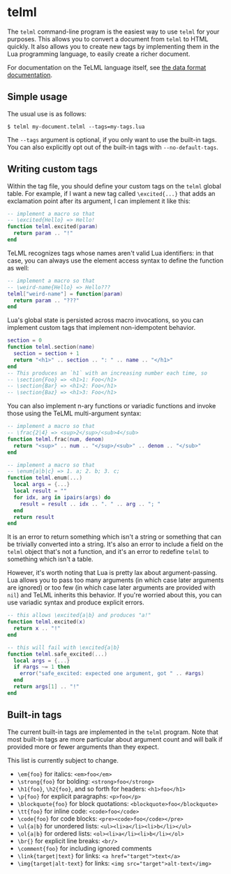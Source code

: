 # telml

The `telml` command-line program is the easiest way to use `telml` for your purposes. This allows you to convert a document from `telml` to HTML quickly. It also allows you to create new tags by implementing them in the Lua programming language, to easily create a richer document.

For documentation on the TeLML language itself, see [the data format documentation](https://github.com/aisamanra/telml/blob/master/telml/README.md).

## Simple usage

The usual use is as follows:

```
$ telml my-document.telml --tags=my-tags.lua
```

The `--tags` argument is optional, if you only want to use the built-in tags. You can also explicitly opt out of the built-in tags with `--no-default-tags`.

## Writing custom tags

Within the tag file, you should define your custom tags on the `telml` global table. For example, if I want a new tag called `\excited{...}` that adds an exclamation point after its argument, I can implement it like this:

```lua
-- implement a macro so that
-- \excited{Hello} => Hello!
function telml.excited(param)
  return param .. "!"
end
```

TeLML recognizes tags whose names aren't valid Lua identifiers: in that case, you can always use the element access syntax to define the function as well:

```lua
-- implement a macro so that
-- \weird-name{Hello} => Hello???
telml["weird-name"] = function(param)
  return param .. "???"
end
```

Lua's global state is persisted across macro invocations, so you can implement custom tags that implement non-idempotent behavior.

```lua
section = 0
function telml.section(name)
  section = section + 1
  return "<h1>" .. section .. ": " .. name .. "</h1>"
end
-- This produces an `h1` with an increasing number each time, so
-- \section{Foo} => <h1>1: Foo</h1>
-- \section{Bar} => <h1>2: Foo</h1>
-- \section{Baz} => <h1>3: Foo</h1>
```

You can also implement n-ary functions or variadic functions and invoke those using the TeLML multi-argument syntax:

```lua
-- implement a macro so that
-- \frac{2|4} => <sup>2</sup>/<sub>4</sub>
function telml.frac(num, denom)
  return "<sup>" .. num .. "</sup>/<sub>" .. denom .. "</sub>"
end

-- implement a macro so that
-- \enum{a|b|c} => 1. a; 2. b; 3. c;
function telml.enum(...)
  local args = {...}
  local result = ""
  for idx, arg in ipairs(args) do
    result = result .. idx .. ". " .. arg .. "; "
  end
  return result
end
```

It is an error to return something which isn't a string or something that can be trivially converted into a string. It's also an error to include a field on the `telml` object that's not a function, and it's an error to redefine `telml` to something which isn't a table.

However, it's worth noting that Lua is pretty lax about argument-passing. Lua allows you to pass too many arguments (in which case later arguments are ignored) or too few (in which case later arguments are provided with `nil`) and TeLML inherits this behavior. If you're worried about this, you can use variadic syntax and produce explicit errors.

```lua
-- this allows \excited{a|b} and produces "a!"
function telml.excited(x)
  return x .. "!"
end

-- this will fail with \excited{a|b}
function telml.safe_excited(...)
  local args = {...}
  if #args ~= 1 then
    error("safe_excited: expected one argument, got " .. #args)
  end
  return args[1] .. "!"
end
```

## Built-in tags

The current built-in tags are implemented in the `telml` program. Note that most built-in tags are more particular about argument count and will balk if provided more or fewer arguments than they expect.

This list is currently subject to change.

- `\em{foo}` for italics: `<em>foo</em>`
- `\strong{foo}` for bolding: `<strong>foo</strong>`
- `\h1{foo}`, `\h2{foo}`, and so forth for headers: `<h1>foo</h1>`
- `\p{foo}` for explicit paragraphs: `<p>foo</p>`
- `\blockquote{foo}` for block quotations: `<blockquote>foo</blockquote>`
- `\tt{foo}` for inline code: `<code>foo</code>`
- `\code{foo}` for code blocks: `<pre><code>foo</code></pre>`
- `\ul{a|b}` for unordered lists: `<ul><li>a</li><li>b</li></ul>`
- `\ol{a|b}` for ordered lists: `<ol><li>a</li><li>b</li></ol>`
- `\br{}` for explicit line breaks: `<br/>`
- `\comment{foo}` for including ignored comments
- `\link{target|text}` for links: `<a href="target">text</a>`
- `\img{target|alt-text}` for links: `<img src="target">alt-text</img>`
